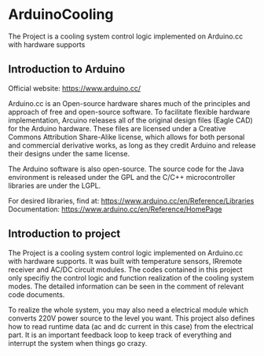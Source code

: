 # ArduinoCooling
The Project is a cooling system control logic implemented on Arduino.cc with hardware supports


## Introduction to Arduino

Official website: https://www.arduino.cc/

Arduino.cc is an Open-source hardware shares much of the principles and approach of free and open-source software. To facilitate flexible hardware implementation, Arcuino releases all of the original design files (Eagle CAD) for the Arduino hardware. These files are licensed under a Creative Commons Attribution Share-Alike license, which allows for both personal and commercial derivative works, as long as they credit Arduino and release their designs under the same license.

The Arduino software is also open-source. The source code for the Java environment is released under the GPL and the C/C++ microcontroller libraries are under the LGPL.

For desired libraries, find at: https://www.arduino.cc/en/Reference/Libraries
Documentation: https://www.arduino.cc/en/Reference/HomePage



## Introduction to project

The Project is a cooling system control logic implemented on Arduino.cc with hardware supports. It was built with temperature sensors, IRremote receiver and AC/DC circuit modules. The codes contained in this project only specifiy the control logic and function realization of the cooling system modes. The detailed information can be seen in the comment of relevant code documents.

To realize the whole system, you may also need a electrical module which converts 220V power source to the level you want. This project also defines how to read runtime data (ac and dc current in this case) from the electrical part. It is an important feedback loop to keep track of everything and interrupt the system when things go crazy.
